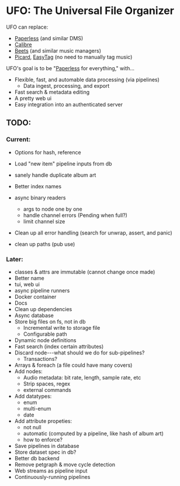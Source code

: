 # UFO: The Universal File Organizer


UFO can replace:
- [Paperless] (and similar DMS)
- [Calibre]
- [Beets] (and similar music managers)
- [Picard], [EasyTag] (no need to manually tag music)


UFO's goal is to be "[Paperless] for everything," with...
- Flexible, fast, and automable data processing (via pipelines)
  - Data ingest, processing, and export
- Fast search & metadata editing
- A pretty web ui
- Easy integration into an authenticated server


[Paperless]: https://docs.paperless-ngx.com
[Calibre]: https://calibre-ebook.com
[Beets]: https://beets.io
[Picard]: https://picard.musicbrainz.org/
[EasyTag]: https://wiki.gnome.org/Apps/EasyTAG



## TODO:

### Current:
- Options for hash, reference
- Load "new item" pipeline inputs from db
- sanely handle duplicate album art
- Better index names

- async binary readers
  - args to node one by one
  - handle channel errors (Pending when full?)
  - limit channel size
- Clean up all error handling (search for unwrap, assert, and panic)
- clean up paths (pub use)


### Later:
- classes & attrs are immutable (cannot change once made)
- Better name
- tui, web ui
- async pipeline runners
- Docker container
- Docs
- Clean up dependencies
- Async database
- Store big files on fs, not in db
  - Incremental write to storage file
  - Configurable path
- Dynamic node definitions
- Fast search (index certain attributes)
- Discard node---what should we do for sub-pipelines?
  - Transactions?
- Arrays & foreach (a file could have many covers)
- Add nodes:
  - Audio metadata: bit rate, length, sample rate, etc
  - Strip spaces, regex
  - external commands
- Add datatypes:
  - enum
  - multi-enum
  - date
- Add attribute propeties:
  - not null
  - automatic (computed by a pipeline, like hash of album art)
  - how to enforce?
- Save pipelines in database
- Store dataset spec in db?
- Better db backend
- Remove petgraph & move cycle detection
- Web streams as pipeline input
- Continuously-running pipelines
